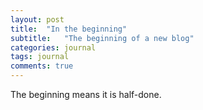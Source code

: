 ```yaml
---
layout: post
title:  "In the beginning"
subtitle:   "The beginning of a new blog"
categories: journal
tags: journal
comments: true
---
```




The beginning means it is half-done.